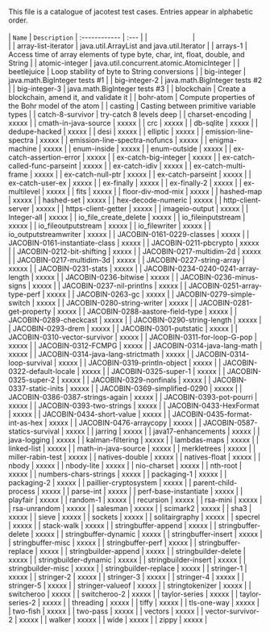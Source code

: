 This file is a catalogue of jacotest test cases.  Entries appear in alphabetic order.
<br>
<br>
| `Name` | `Description`
| :------------ | :--- |
|<img width=90/>|<img width=600/>|
|  array-list-iterator  | java.util.ArrayList and java.util.Iterator |
|  arrays-1  | Access time of array elements of type byte, char, int, float, double, and String |
|  atomic-integer  | java.util.concurrent.atomic.AtomicInteger |
|  beetlejuice  | Loop stability of byte to String conversions |
|  big-integer  | java.math.BigInteger tests #1 |
|  big-integer-2  | java.math.BigInteger tests #2 |
|  big-integer-3  | java.math.BigInteger tests #3 |
|  blockchain  | Create a blockchain, amend it, and validate it |
|  bohr-atom  | Compute properties of the Bohr model of the atom  |
|  casting  | Casting between primitive variable types |
|  catch-8-survivor  | try-catch 8 levels deep |
|  charset-encoding  | xxxxx |
|  cmath-in-java-source  | xxxxx |
|  crc  | xxxxx |
|  db-sqlite  | xxxxx |
|  dedupe-hacked  | xxxxx |
|  desi  | xxxxx |
|  elliptic  | xxxxx |
|  emission-line-spectra  | xxxxx |
|  emission-line-spectra-nofuncs  | xxxxx |
|  enigma-machine  | xxxxx |
|  enum-inside  | xxxxx |
|  enum-outside  | xxxxx |
|  ex-catch-assertion-error  | xxxxx |
|  ex-catch-big-integer  | xxxxx |
|  ex-catch-called-func-parseint  | xxxxx |
|  ex-catch-idiv  | xxxxx |
|  ex-catch-multi-frame  | xxxxx |
|  ex-catch-null-ptr  | xxxxx |
|  ex-catch-parseint  | xxxxx |
|  ex-catch-user-ex  | xxxxx |
|  ex-finally  | xxxxx |
|  ex-finally-2  | xxxxx |
|  ex-multilevel  | xxxxx |
|  fits  | xxxxx |
|  floor-div-mod-mix  | xxxxx |
|  hashed-map  | xxxxx |
|  hashed-set  | xxxxx |
|  hex-decode-numeric  | xxxxx |
|  http-client-server  | xxxxx |
|  https-client-getter  | xxxxx |
|  imageio-output  | xxxxx |
|  Integer-all  | xxxxx |
|  io_file_create_delete  | xxxxx |
|  io_fileinputstream  | xxxxx |
|  io_fileoutputstream  | xxxxx |
|  io_filewriter  | xxxxx |
|  io_outputstreamwriter  | xxxxx |
|  JACOBIN-0161-0229-classes  | xxxxx |
|  JACOBIN-0161-instantiate-class  | xxxxx |
|  JACOBIN-0211-pbcrypto  | xxxxx |
|  JACOBIN-0212-bit-shifting  | xxxxx |
|  JACOBIN-0217-multidim-2d  | xxxxx |
|  JACOBIN-0217-multidim-3d  | xxxxx |
|  JACOBIN-0227-string-array  | xxxxx |
|  JACOBIN-0231-stats  | xxxxx |
|  JACOBIN-0234-0240-0241-array-length  | xxxxx |
|  JACOBIN-0236-bitwise  | xxxxx |
|  JACOBIN-0236-minus-signs  | xxxxx |
|  JACOBIN-0237-nil-printlns  | xxxxx |
|  JACOBIN-0251-array-type-perf  | xxxxx |
|  JACOBIN-0263-gc  | xxxxx |
|  JACOBIN-0279-simple-switch  | xxxxx |
|  JACOBIN-0280-string-writer  | xxxxx |
|  JACOBIN-0281-get-property  | xxxxx |
|  JACOBIN-0288-aastore-field-type  | xxxxx |
|  JACOBIN-0289-checkcast  | xxxxx |
|  JACOBIN-0290-string-length  | xxxxx |
|  JACOBIN-0293-drem  | xxxxx |
|  JACOBIN-0301-putstatic  | xxxxx |
|  JACOBIN-0310-vector-survivor  | xxxxx |
|  JACOBIN-0311-for-loop-G-pop  | xxxxx |
|  JACOBIN-0312-FCMPG  | xxxxx |
|  JACOBIN-0314-java-lang-math  | xxxxx |
|  JACOBIN-0314-java-lang-strictmath  | xxxxx |
|  JACOBIN-0314-loop-survival  | xxxxx |
|  JACOBIN-0319-println-object  | xxxxx |
|  JACOBIN-0322-default-locale  | xxxxx |
|  JACOBIN-0325-super-1  | xxxxx |
|  JACOBIN-0325-super-2  | xxxxx |
|  JACOBIN-0329-nonfinals  | xxxxx |
|  JACOBIN-0337-static-inits  | xxxxx |
|  JACOBIN-0369-simplified-0290  | xxxxx |
|  JACOBIN-0386-0387-strings-again  | xxxxx |
|  JACOBIN-0393-pot-pourri  | xxxxx |
|  JACOBIN-0393-two-strings  | xxxxx |
|  JACOBIN-0433-HexFormat  | xxxxx |
|  JACOBIN-0434-short-value  | xxxxx |
|  JACOBIN-0435-format-int-as-hex  | xxxxx |
|  JACOBIN-0476-arraycopy  | xxxxx |
|  JACOBIN-0587-statics-survival  | xxxxx |
|  jarring  | xxxxx |
|  java17-enhancements  | xxxxx |
|  java-logging  | xxxxx |
|  kalman-filtering  | xxxxx |
|  lambdas-maps  | xxxxx |
|  linked-list  | xxxxx |
|  math-in-java-source  | xxxxx |
|  merkletrees  | xxxxx |
|  miller-rabin-test  | xxxxx |
|  natives-double  | xxxxx |
|  natives-float  | xxxxx |
|  nbody  | xxxxx |
|  nbody-lite  | xxxxx |
|  nio-charset  | xxxxx |
|  nth-root  | xxxxx |
|  numbers-chars-strings  | xxxxx |
|  packaging-1  | xxxxx |
|  packaging-2  | xxxxx |
|  paillier-cryptosystem  | xxxxx |
|  parent-child-process  | xxxxx |
|  parse-int  | xxxxx |
|  perf-base-instantiate  | xxxxx |
|  playfair  | xxxxx |
|  random-1  | xxxxx |
|  recursion  | xxxxx |
|  rsa-mini  | xxxxx |
|  rsa-unrandom  | xxxxx |
|  salesman  | xxxxx |
|  scimark2  | xxxxx |
|  sha3  | xxxxx |
|  sieve  | xxxxx |
|  sockets  | xxxxx |
|  solitairgraphy  | xxxxx |
|  specrel  | xxxxx |
|  stack-walk  | xxxxx |
|  stringbuffer-append  | xxxxx |
|  stringbuffer-delete  | xxxxx |
|  stringbuffer-dynamic  | xxxxx |
|  stringbuffer-insert  | xxxxx |
|  stringbuffer-misc  | xxxxx |
|  stringbuffer-perf  | xxxxx |
|  stringbuffer-replace  | xxxxx |
|  stringbuilder-append  | xxxxx |
|  stringbuilder-delete  | xxxxx |
|  stringbuilder-dynamic  | xxxxx |
|  stringbuilder-insert  | xxxxx |
|  stringbuilder-misc  | xxxxx |
|  stringbuilder-replace  | xxxxx |
|  stringer-1  | xxxxx |
|  stringer-2  | xxxxx |
|  stringer-3  | xxxxx |
|  stringer-4  | xxxxx |
|  stringer-5  | xxxxx |
|  stringer-valueof  | xxxxx |
|  stringtokenizer  | xxxxx |
|  switcheroo  | xxxxx |
|  switcheroo-2  | xxxxx |
|  taylor-series  | xxxxx |
|  taylor-series-2  | xxxxx |
|  threading  | xxxxx |
|  tiffy  | xxxxx |
|  tls-one-way  | xxxxx |
|  two-fish  | xxxxx |
|  two-pass  | xxxxx |
|  vectors  | xxxxx |
|  vector-survivor-2  | xxxxx |
|  walker  | xxxxx |
|  wide  | xxxxx |
|  zippy  | xxxxx |

